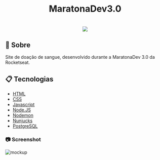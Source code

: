 <h1 align="center">MaratonaDev3.0</h1>
<h1 align="center">
<img src="https://i.ibb.co/XpxLvHg/maratonadev3-0.png">
</h1>

## :rocket: Sobre
Site de doação de sangue, desenvolvido durante a MaratonaDev 3.0 da Rocketseat.

## :clipboard: Tecnologias
- [HTML](https://devdocs.io/html/)
- [CSS](https://devdocs.io/css/)
- [Javascript](https://devdocs.io/javascript/)
- [Node.JS](https://nodejs.org/en/)
- [Nodemon](https://nodemon.io/)
- [Nunjucks](https://mozilla.github.io/nunjucks/)
- [PostgreSQL](https://www.postgresql.org/)

### :camera: Screenshot
![mockup](https://i.ibb.co/Kmj3gKB/maratonadev3-mockup.png)
